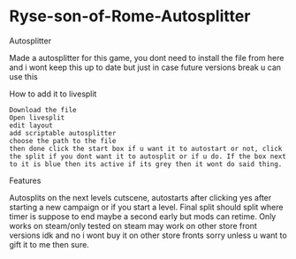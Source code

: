 # Ryse-son-of-Rome-Autosplitter
Autosplitter

Made a autosplitter for this game, you dont need to install the file from here and i wont keep this up to date but just in case future versions break u can use this

How to add it to livesplit

    Download the file
    Open livesplit
    edit layout
    add scriptable autosplitter
    choose the path to the file
    then done click the start box if u want it to autostart or not, click the split if you dont want it to autosplit or if u do. If the box next to it is blue then its active if its grey then it wont do said thing.
Features

Autosplits on the next levels cutscene, autostarts after clicking yes after starting a new campaign or if you start a level. Final split should split where timer is suppose to end maybe a second early but mods can retime. Only works on steam/only tested on steam may work on other store front versions idk and no i wont buy it on other store fronts sorry unless u want to gift it to me then sure.

